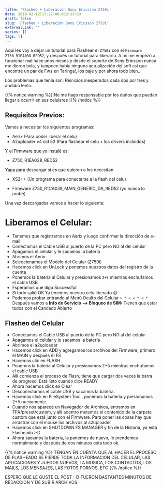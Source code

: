 ```yaml
---
title: 'Flasheo + Liberación Sony Ericsson Z750i'
date: 2010-02-12T17:27:00.002+13:00
draft: false
slug: 'Flasheo + Liberacion Sony Ericsson Z750i'
externalLink: ""
series: []
tags: []
---
```


Aquí les voy a dejar un tutorial para Flashear el `Z750i` con el `Firmware Z750_R1EA038_RED52`, y después un tutorial para liberarlo. A mí me empezó a funcionar mal hace unos meses y desde el soporte de Sony Ericsson nunca me dieron bola, y tampoco había ninguna actualización del soft así que encontré un par de Fws en Taringa!, los baje y por ahora todo bien…

Los problemas que tenia son: Reinicios inesperados cada dos por tres y andaba lento.

{{% notice warning %}}
No me hago responsable por los daños que puedan llegar a ocurrir en sus celulares
{{% /notice %}}

## Requisitos Previos:

Vamos a necesitar los siguientes programas:

- Aerix (Para poder liberar el celu) 
- A2uploader v4 cid 53 (Para flashear el celu + los drivers incluidos)

Y el Firmware que yo instalé es:

- Z750_R1EA038_RED52

Yapa para descargar si es que quieren o los necesitan:

- XS2++ (Un programa para conectarse a la flash del celu)

- Firmware Z750_R1CA039_MAIN_GENERIC_DA_RED52 (yo nunca lo probé)

Una vez descargados vamos a hacer lo siguiente:

# Liberamos el Celular:

- Tenemos que registrarnos en Aerix y luego confirmar la dirección de e-mail
- Conectamos el Cable USB al puerto de la PC pero NO al del celular
- Apagamos el celular y le sacamos la batería
- Abrimos el Aerix
- Seleccionamos el Modelo del Celular (Z750i) 
- Hacemos click en UnLock y ponemos nuestros datos del registro de la cuenta 
- Ponemos la batería al Celular y presionamos `2+5` mientras enchufamos el cable USB
- Esperamos que diga Successful
- Si todo salió OK Ya tenemos nuestro celu liberado :smile:
- Podemos probar entrando al Menú Oculto del Celular `> * < < * < *` Después vamos a **Info de Servicio --> Bloqueo de SIM:** Tienen que estar todos con el Candado Abierto

## Flasheo del Celular

- Conectamos el Cable USB al puerto de la PC pero NO al del celular
- Apagamos el celular y le sacamos la batería
- Abrimos el a2uploader
- Hacemos click en ADD y agregamos los archivos del Firmware, primero el MAIN y después el FS
- Hacemos clic en FLASH
- Ponemos la batería al Celular y presionamos 2+5 mientras enchufamos el cable USB
- Alli comienza el proceso de Flash, tiene que cargar dos veces la barra de progreso. Está listo cuando dice READY 
- Ahora hacemos click en Clear
- Desconectamos el cable USB y sacamos la batería.
- Hacemos click en FileSystem Tool , ponemos la batería y presionamos 2+5 nuevamente.
- Cuando nos aparece un Navegador de Archivos, entramos en TPA/preset/custom, y allí adentro metemos el contenido de la carpeta custom que está junto con el Firmware. Para poner las cosas hay que arrastrar con el mouse los archivos al a2uploader
- Hacemos click en SHUTDOWN FS MANAGER y fin de la Historia, ya esta Flasheado :-D
- Ahora sacamos la batería, la ponemos de nuevo, lo prendemos normalmente y después de dos minutos esta todo ok.

{{% notice warning %}}
TENGAN EN CUENTA QUE AL HACER EL PROCESO DE FLASHEADO SE PIERDE TODA LA INFORMACION DEL CELULAR, LAS APLICACIONES Y JUEGOS NUEVOS, LA MUSICA, LOS CONTACTOS, LOS MAILS, LOS MENSAJES, LAS FOTOS PORNOS, ETC
{{% /notice %}}


ESPERO QUE LE GUSTE EL POST :-D FUERON BASTANTES MINUTOS DE REDACCION Y DE SUBIR ARCHIVOS
